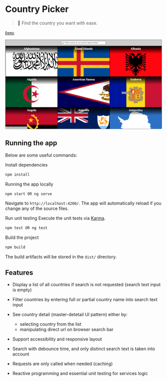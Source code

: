 # Country Picker
>  🔎 Find the country you want with ease.

[`Demo`](https://nghilevi.github.io/country-picker/)

<img src="docs/screenshot.png" />

## Running the app

Below are some useful commands:

Install dependencies
```bash
npm install
```

Running the app locally
```bash
npm start OR ng serve
```
Navigate to `http://localhost:4200/`. The app will automatically reload if you change any of the source files.

Run unit testing
Execute the unit tests via [Karma](https://karma-runner.github.io).
```bash
npm test OR ng test
```

Build the project
```bash
npm build
```
The build artifacts will be stored in the `dist/` directory.

## Features
* Display a list of all countries if search is not requested (search text input is empty)

* Filter countries by entering full or partial country name into search text input

* See country detail (master-detetail UI pattern) either by:
  - selecting country from the list 
  - manipulating direct url on browser search bar

* Support accessibility and responsive layout

* Search with debounce time, and only distinct search text is taken into account

* Requests are only called when needed (caching)

* Reactive programming and essential unit testing for services logic
